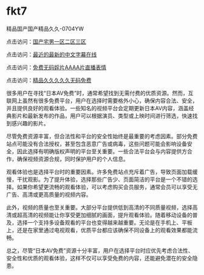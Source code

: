 # fkt7
精品国产国产精品久久-0704YW

点击访问：<a href="https://tfda.pages.dev/">国产宅男一区二区三区</a>

点击访问：<a href="https://bsdf-5f5.pages.dev/">最近的最新的中文字幕在线</a>

点击访问：<a href="https://cfad.pages.dev/">免费无码婬片AAAA片直播表情</a>

点击访问：<a href="https://gfd-5xg.pages.dev/">精品久久久久久无码免费</a>

很多用户在寻找“日本AV免费”时，通常希望找到无需付费的优质资源。然而，互联网上虽然有很多免费平台，用户在选择时需要格外小心，确保内容合法、安全，并且提供良好的观看体验。一些知名的视频平台会定期更新日本AV内容，涵盖经典影片和最新发布的作品，用户可以根据演员、类型或上映时间进行筛选，快速找到感兴趣的影片。

尽管免费资源丰富，但合法性和平台的安全性始终是最重要的考虑因素。部分免费站点可能没有合法授权，甚至包含恶意广告或病毒，这些问题可能会影响设备安全，因此选择有明确版权声明的平台至关重要。一些合法平台会与内容提供方合作，确保视频资源合规，同时保护用户的个人信息。

观看体验也是选择平台时的重要因素。许多免费站点充斥着广告，导致页面加载缓慢，干扰观影。为了提升体验，选择那些广告少、页面简洁的平台是一个不错的选择。如果你希望更流畅的观看体验，可以考虑购买会员服务，通常会员可以享受无广告、高清或更高质量的视频内容。

此外，视频的质量也至关重要。大部分平台提供低到高清的不同质量视频，选择高清或超高清的视频能让你享受更加细腻的画面，提升观看体验。随着移动设备的普及，选择一个支持多设备观看的平台也变得越来越重要。无论是在手机上、平板上，还是在家里通过电视观看，优质平台都应该确保不同设备上的观看效果都能流畅。

总之，尽管“日本AV免费”资源十分丰富，用户在选择平台时应优先考虑合法性、安全性和优质的观看体验，这样不仅可以享受免费的内容，还能避免潜在的安全隐患。

<span style="display:none;">[Canonical link]( https://github.com/fkt20250704/fkt7 ）</span>
